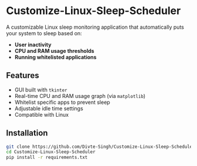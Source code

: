 # Customize-Linux-Sleep-Scheduler

A customizable Linux sleep monitoring application that automatically puts your system to sleep based on:

- **User inactivity**
- **CPU and RAM usage thresholds**
- **Running whitelisted applications**

## Features

- GUI built with `tkinter`
- Real-time CPU and RAM usage graph (via `matplotlib`)
- Whitelist specific apps to prevent sleep
- Adjustable idle time settings
- Compatible with Linux 

## Installation

```bash
git clone https://github.com/Divte-Singh/Customize-Linux-Sleep-Scheduler.git
cd Customize-Linux-Sleep-Scheduler
pip install -r requirements.txt
